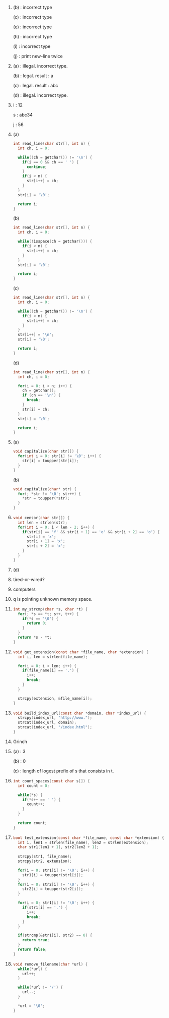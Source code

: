 1. (b) : incorrect type

   (c) : incorrect type

   (e) : incorrect type

   (h) : incorrect type

   (i) : incorrect type

   (j) : print new-line twice

2. (a) : illegal. incorrect type.

   (b) : legal. result : a

   (c) : legal. result : abc

   (d) : illegal. incorrect type.

3. i : 12

   s : abc34

   j : 56

4. (a) 

   ```c
   int read_line(char str[], int n) {
     int ch, i = 0;
   
     while((ch = getchar()) != '\n') {
       if(i == 0 && ch == ' ') {
         continue;
       }
       if(i < n) {
         str[i++] = ch;
       }
     }
     str[i] = '\0';
   
     return i;
   }
   ```

   (b)

   ```c
   int read_line(char str[], int n) {
     int ch, i = 0;
   
     while(!isspace(ch = getchar())) {
       if(i < n) {
         str[i++] = ch;
       }
     }
     str[i] = '\0';
   
     return i;
   }
   ```

   (c)

   ```c
   int read_line(char str[], int n) {
     int ch, i = 0;
   
     while((ch = getchar()) != '\n') {
       if(i < n) {
         str[i++] = ch;
       }
     }
     str[i++] = '\n';
     str[i] = '\0';
   
     return i;
   }
   ```

   (d)

   ```c
   int read_line(char str[], int n) {
     int ch, i = 0;
   
     for(i = 0; i < n; i++) {
       ch = getchar();
       if (ch == '\n') {
         break;
       }
       str[i] = ch;
     }
     str[i] = '\0';
   
     return i;
   }
   ```

5. (a)

   ```c
   void capitalize(char str[]) {
     for(int i = 0; str[i] != '\0'; i++) {
       str[i] = toupper(str[i]);
     }
   }
   ```

   (b)

   ```c
   void capitalize(char* str) {
     for(; *str != '\0'; str++) {
       *str = toupper(*str);
     }
   }
   ```

6. ```c
   void censor(char str[]) {
     int len = strlen(str);
     for(int i = 0; i < len - 2; i++) {
       if(str[i] == 'f' && str[i + 1] == 'o' && str[i + 2] == 'o') {
         str[i] = 'x';
         str[i + 1] = 'x';
         str[i + 2] = 'x';
       }
     }
   }
   ```

7. (d)

8. tired-or-wired?

9. computers

10. q is pointing unknown memory space.

11. ```c
    int my_strcmp(char *s, char *t) {
      for(; *s == *t; s++, t++) {
        if(*s == '\0') {
          return 0;
        }
      }
      return *s - *t;
    }
    ```

12. ```c
    void get_extension(const char *file_name, char *extension) {
      int i, len = strlen(file_name);
    
      for(i = 0; i < len; i++) {
        if(file_name[i] == '.') {
          i++;
          break;
        }
      }
    
      strcpy(extension, &file_name[i]);
    }
    ```

13. ```c
    void build_index_url(const char *domain, char *index_url) {
      strcpy(index_url, "http://www.");
      strcat(index_url, domain);
      strcat(index_url, "/index.html");
    }
    ```

14. Grinch

15. (a) : 3

    (b) : 0

    (c) : length of logest prefix of s that consists in t.

16. ```c
    int count_spaces(const char s[]) {
      int count = 0;
    
      while(*s) {
        if(*s++ == ' ') {
          count++;
        }
      }
      
      return count;
    }
    ```

17. ```c
    bool test_extension(const char *file_name, const char *extension) {
      int i, len1 = strlen(file_name), len2 = strlen(extension);
      char str1[len1 + 1], str2[len2 + 1];
      
      strcpy(str1, file_name);
      strcpy(str2, extension);
    
      for(i = 0; str1[i] != '\0'; i++) {
        str1[i] = toupper(str1[i]);
      }
      for(i = 0; str2[i] != '\0'; i++) {
        str2[i] = toupper(str2[i]);
      }
    
      for(i = 0; str1[i] != '\0'; i++) {
        if(str1[i] == '.') {
          i++;
          break;
        }
      }
    
      if(strcmp(&str1[i], str2) == 0) {
        return true;
      }
      return false;
    }
    ```

18. ```c
    void remove_filename(char *url) {
      while(*url) {
        url++;
      }
    
      while(*url != '/') {
        url--;
      }
    
      *url = '\0';
    }
    ```
    